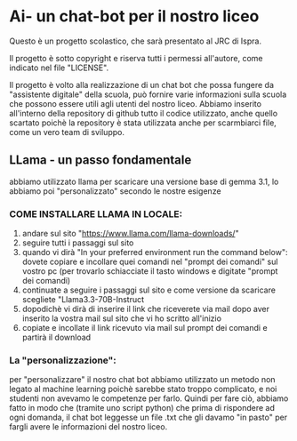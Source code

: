 # Ai- un chat-bot per il nostro liceo

Questo è un progetto scolastico, che sarà presentato al JRC di Ispra.

Il progetto è sotto copyright e riserva tutti i permessi all'autore, come indicato nel file "LICENSE".

Il progetto è volto alla realizzazione di un chat bot che possa fungere da "assistente digitale" della scuola,
può fornire varie informazioni sulla scuola che possono essere utili agli utenti del nostro liceo.
Abbiamo inserito all'interno della repository di github tutto il codice utilizzato, anche quello scartato poichè la repository è stata utilizzata anche per scarmbiarci file, come un vero team di sviluppo.
## LLama - un passo fondamentale

abbiamo utilizzato llama per scaricare una versione base di gemma 3.1, lo abbiamo poi "personalizzato" secondo le nostre esigenze

### COME INSTALLARE LLAMA IN LOCALE:

1. andare sul sito "https://www.llama.com/llama-downloads/"
2. seguire tutti i passaggi sul sito
3. quando vi dirà "In your preferred environment run the command below": dovete copiare e incollare quei comandi nel "prompt dei comandi" sul vostro pc
   (per trovarlo schiacciate il tasto windows e digitate "prompt dei comandi)
4. continuate a seguire i passaggi sul sito e come versione da scaricare scegliete "Llama3.3-70B-Instruct
5. dopodichè vi dirà di inserire il link che riceverete via mail dopo aver inserito la vostra mail sul sito che vi ho scritto all'inizio
6. copiate e incollate il link ricevuto via mail sul prompt dei comandi e partirà il download

### La "personalizzazione":

per "personalizzare" il nostro chat bot abbiamo utilizzato un metodo non legato al machine learning poichè sarebbe stato troppo complicato, e noi studenti non avevamo le competenze per farlo. Quindi per fare ciò, abbiamo fatto in modo che (tramite uno script python) che prima di rispondere ad ogni domanda, il chat bot leggesse un file .txt che gli davamo "in pasto" per fargli avere le informazioni del nostro liceo.
